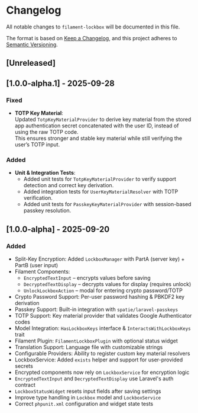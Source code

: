 # Changelog

All notable changes to `filament-lockbox` will be documented in this file.

The format is based on [Keep a Changelog](https://keepachangelog.com/en/1.0.0/),
and this project adheres to [Semantic Versioning](https://semver.org/spec/v2.0.0.html).

## [Unreleased]

## [1.0.0-alpha.1] - 2025-09-28

### Fixed

- **TOTP Key Material**:  
  Updated `TotpKeyMaterialProvider` to derive key material from the stored app authentication secret concatenated with
  the user ID, instead of using the raw TOTP code.  
  This ensures stronger and stable key material while still verifying the user’s TOTP input.

### Added

- **Unit & Integration Tests**:
    - Added unit tests for `TotpKeyMaterialProvider` to verify support detection and correct key derivation.
    - Added integration tests for `UserKeyMaterialResolver` with TOTP verification.
    - Added unit tests for `PasskeyKeyMaterialProvider` with session-based passkey resolution.

## [1.0.0-alpha] - 2025-09-20

### Added

- Split-Key Encryption: Added `LockboxManager` with PartA (server key) + PartB (user input)
- Filament Components:
    - `EncryptedTextInput` – encrypts values before saving
    - `DecryptedTextDisplay` – decrypts values for display (requires unlock)
    - `UnlockLockboxAction` – modal for entering crypto password/TOTP
- Crypto Password Support: Per-user password hashing & PBKDF2 key derivation
- Passkey Support: Built-in integration with `spatie/laravel-passkeys`
- TOTP Support: Key material provider that validates Google Authenticator codes
- Model Integration: `HasLockboxKeys` interface & `InteractsWithLockboxKeys` trait
- Filament Plugin: `FilamentLockboxPlugin` with optional status widget
- Translation Support: Language file with customizable strings
- Configurable Providers: Ability to register custom key material resolvers
- LockboxService: Added `exists` helper and support for user-provided secrets
- Encrypted components now rely on `LockboxService` for encryption logic
- `EncryptedTextInput` and `DecryptedTextDisplay` use Laravel's auth contract
- `LockboxStatusWidget` resets input fields after saving settings
- Improve type handling in `Lockbox` model and `LockboxService`
- Correct `phpunit.xml` configuration and widget state tests
